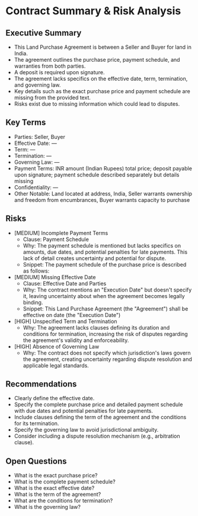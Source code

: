 # Contract Summary & Risk Analysis

## Executive Summary
- This Land Purchase Agreement is between a Seller and Buyer for land in India.
- The agreement outlines the purchase price, payment schedule, and warranties from both parties.
- A deposit is required upon signature.
- The agreement lacks specifics on the effective date, term, termination, and governing law.
- Key details such as the exact purchase price and payment schedule are missing from the provided text.
- Risks exist due to missing information which could lead to disputes.

## Key Terms
- Parties: Seller, Buyer
- Effective Date: —
- Term: —
- Termination: —
- Governing Law: —
- Payment Terms: INR amount (Indian Rupees) total price; deposit payable upon signature; payment schedule described separately but details missing
- Confidentiality: —
- Other Notable: Land located at address, India, Seller warrants ownership and freedom from encumbrances, Buyer warrants capacity to purchase

## Risks
- [MEDIUM] Incomplete Payment Terms
  - Clause: Payment Schedule
  - Why: The payment schedule is mentioned but lacks specifics on amounts, due dates, and potential penalties for late payments.  This lack of detail creates uncertainty and potential for dispute.
  - Snippet: The payment schedule of the purchase price is described as follows:
- [MEDIUM] Missing Effective Date
  - Clause: Effective Date and Parties
  - Why: The contract mentions an "Execution Date" but doesn't specify it, leaving uncertainty about when the agreement becomes legally binding.
  - Snippet: This Land Purchase Agreement (the "Agreement") shall be effective on date (the "Execution Date")
- [HIGH] Unspecified Term and Termination
  - Why: The agreement lacks clauses defining its duration and conditions for termination, increasing the risk of disputes regarding the agreement's validity and enforceability.
- [HIGH] Absence of Governing Law
  - Why: The contract does not specify which jurisdiction's laws govern the agreement, creating uncertainty regarding dispute resolution and applicable legal standards.

## Recommendations
- Clearly define the effective date.
- Specify the complete purchase price and detailed payment schedule with due dates and potential penalties for late payments.
- Include clauses defining the term of the agreement and the conditions for its termination.
- Specify the governing law to avoid jurisdictional ambiguity.
- Consider including a dispute resolution mechanism (e.g., arbitration clause).

## Open Questions
- What is the exact purchase price?
- What is the complete payment schedule?
- What is the exact effective date?
- What is the term of the agreement?
- What are the conditions for termination?
- What is the governing law?
